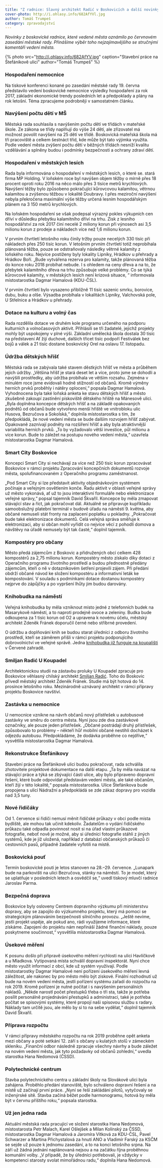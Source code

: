 ```yaml
---
title: "Z radnice: Slavný architekt Radić v Boskovicích a další novinky z rady"
cover-photo: http://i.ohlasy.info/682AfYVl.jpg
author: Tomáš Trumpeš
category: zpravodajství
---
```


*Novinky z boskovické radnice, které vedené města oznámilo po červnovém zasedání městské rady. Přinášíme výběr toho nejzajímavějšího se stručnými komentáři vedení města.*

{% photo src="http://i.ohlasy.info/682AfYV.jpg" caption="Stavební práce na Štefánikově ulici" author="Tomáš Trumpeš" %}

### Hospodaření nemocnice

Na tiskové konferenci konané po zasedání městské rady 19. června představilo vedení boskovické nemocnice výsledky hospodaření za rok 2017, základní ekonomické trendy posledních let a předpoklady a plány na rok letošní. Téma zpracujeme podrobněji v samostatném článku.

### Navýšení počtu dětí v MŠ

Městská rada souhlasila s navýšením počtu dětí ve třídách v mateřské škole. Ze zákona se třídy naplňují do výše 24 dětí, ale zřizovatel má možnost povolit navýšení na 25 dětí ve třídě. Boskovická mateřská škola má tři pracoviště a celkem šestnáct tříd, kde může být tato výjimka využita. Podle vedení města zvýšení počtu dětí v běžných třídách nesníží kvalitu vzdělávání a splněny budou i podmínky bezpečnosti a ochrany zdraví dětí.

### Hospodaření v městských lesích

Rada byla informována o hospodaření v městských lesích, o které se. stará firma MP Holding. V loňském roce byl navýšen objem těžby o mírně přes 18 procent oproti roku 2016 na něco málo přes 3 tisíce metrů krychlových. Navýšení těžby bylo způsobeno pokračující kůrovcovou kalamitou, větrnou kalamitou a zvýšenou těžbou v lokalitě Doubravy. I přes meziroční navýšení nebyla překročena maximální výše těžby určená lesním hospodářským plánem na 3 150 metrů krychlových.

Na loňském hospodaření se však podepsal výrazný pokles výkupních cen dříví v důsledku přebytku kalamitního dříví na trhu. Zisk z lesního hospodářství za rok 2017 činí necelé 2 miliony korun při výnosech asi 3,5 milionu korun z prodeje a nákladech více než 1,6 milionu korun. 

V prvním čtvrtletí letošního roku činily tržby pouze necelých 330 tisíc při nákladech přes 250 tisíc korun. V letošním prvním čtvrtletí totiž neprobíhala plánovaná těžba, pouze se odstraňovaly následky větrné kalamity z loňského roku. Nejvíce postiženy byly lokality Lipníky, Hrádkov u přehrady a Hrádkov Boří. „Bude vytvářena rezerva pro kalamity, takže plánovaná těžba do konce roku 2018 probíhat nebude. I s ohledem na ceny dřeva a na to, že přebytek kalamitního dřeva na trhu způsobuje velké problémy. Co se týká kůrovcové kalamity, v městských lesích není krizová situace, “ informovala místostarostka Dagmar Hamalová (KDU-ČSL).

V prvním čtvrtletí bylo vysazeno přibližně 11 tisíc sazenic smrku, borovice, dubu, buku a olše. Výsadba probíhala v lokalitách Lipníky, Valchovská pole, U Střelnice a Hrádkov u přehrady. 

### Dotace na kulturu a volný čas

Rada rozdělila dotace ve druhém kole programu určeného na podporu kulturních a volnočasových aktivit. Přihlásili se tři žadatelé, jejichž projekty mohly být uspokojeny v plné výši. Základní umělecká škola dostala 30 tisíc na představení Ať žijí duchové, dalších třicet tisíc podpoří Festiválek bez bojů a válek a 21 tisíc dostane boskovický Orel na oslavu 17. listopadu.

### Údržba dětských hřišť

Městská rada se zabývala také stavem děstkých hřišť ve města a průběhem jejich údržby. „Většina hřišť je stará deset let a více, proto jsme se dohodli a navýšili prostředky, aby údržba probíhala ve větším rozsahu. Zejména v minulém roce jsme evidovali hodně stížností od občanů. Kromě výměny herních prvků proběhly i nátěry oplocení,“ popsala Dagmar Hamalová. Vyhodnocena byla také loňská anketa ke stavu dětských hřišť a město zkušebně zakoupí zastínění pískoviště dětského hřiště na Mánesově ulici. „Byla doplněna koncepce dětských hřišť a na základě opakovaných podnětů od občanů bude vytvořeno menší hřiště ve vnitrobloku ulic Husova, Bezručova a Sokolská,“ doplnila místostarostka s tím, že předpokládá, že nové vedení města se bude dalším rozvojem hřišť zabývat. Opakovaně zaznívají podněty na rozšíření hřišť a aby byla atraktivnější variabilita herních prvků. „To by vyžadovalo větší investice, půl milionu a více korun. Bude to záležet na postupu nového vedení města,“ uzavřela místostarostka Dagmar Hamalová.

### Smart City Boskovice

Koncepci Smart City si nechávají za více než 250 tisíc korun zpracovávat Boskovice v rámci projektu Zpracování koncepčních dokumentů rozvoje města, spolufinancovaném z Operačního programu zaměstnanost. 

„Pod Smart City si lze představit aktivity objednávkovým systémem počínaje a veřejným osvětlením konče. Řadu aktivit v oblasti veřejné správy už město vykonává, ať už to jsou interaktivní formuláře nebo elektronizace veřejné správy,“ popsal tajemník David Škvařil. Koncepce by měla zmapovat stávající stav a říct, jak pokračovat dál. Aktuálně se připravuje kupříkladu samoobslužný platební terminál v budově úřadu na náměstí 9. května, aby občané nemuseli stát fronty na zaplacení poplatku u pokladny. „Pokračovat bude také elektronizace dokumentů. Celá veřejná správa směřuje k elektronizaci, aby si občan mohl vyřídit co nejvíce věcí z pohodlí domova a návštěvy na úřadě nemusely být tak časté,“ doplnil tajemník.

### Kompostéry pro občany

Město předá zájemcům z Boskovic a přidružených obcí celkem 428 kompostérů za 2,75 milionu korun. Kompostéry město získalo díky dotaci z Operačního programu životního prostředí a budou přednostně předány zájemcům, kteří o ně v dotazníkovém šetření projevili zájem. Při předání obdrží občané návod ke složení kompostéru a informativní leták ke kompostování. V souladu s podmínkami dotace dostanou kompostéry nejprve do zápůjčky a po vypršení lhůty jim budou darovány.

### Knihobudka na náměstí

Veřejná knihobudka by měla vzniknout místo jedné z telefonních budek na Masarykově náměstí, a to naproti prodejně ovoce a zeleniny. Budka bude odkoupena za 1 tisíc korun od O2 a upravena k novému účelu, městský architekt Zdeněk Fránek doporučil černé nebo stříbrné provedení.

O údržbu a doplňování knih se budou starat úředníci z odboru životního prostředí, kteří se záměrem přišli v rámci projektu podporujícího dobrovolnictví ve veřejné správě. Jedna [knihobudka již funguje na koupališti](https://www.facebook.com/156074814408071/videos/2142767942405405/) v Červené zahradě.

### Smiljan Radić U Koupadel

Architektonickou studii na zástavbu proluky U Koupadel zpracuje pro Boskovice věhlasný chilský architekt [Smiljan Radić](https://www.dezeen.com/tag/smiljan-radic/). Toho do Boskovic přivedl městský architekt Zdeněk Fránek. Studie má být hotová do 14. prosince letošního roku. Mezinárodně uznávaný architekt v rámci přípravy projektu Boskovice navštíví.

### Zastávka u nemocnice

U nemocnice vznikne na návrh občanů nový přístřešek u autobusové zastávky ve směru do centra města. Nyní jsou zde dva zastávkové označníky, ale pouze jeden přístřešek. „Občané postrádají druhý přístřešek, způsobovalo to problémy – někteří hůř mobilní občané nestihli docházet k odjezdu autobusu. Předpokládáme, že dodávka proběhne co nejdříve,“ vysvětlila místostarostka Dagmar Hamalová.

### Rekonstrukce Štefánikovy

Stavební práce na Štefánikově ulici budou pokračovat, rada schválila zhotovitele projektové dokumentace na další etapu. „Ta by měla navázat na stávající práce a týká se zbývající části ulice, aby bylo připraveno dopravní řešení, které bude odpovídat představám vedení města, ale také občanům, kteří žijí v této lokalitě,“ popsala místostarostka. Ulice Štefánikova bude propojena s ulicí Nádražní a předpokládá se zde zákaz dopravy pro vozidla nad 3,5 tuny.

### Nové řidičáky

Od 1. července si řidiči nemusí měnit řidičské průkazy v obci podle místa bydliště, ale mohou tak učinit kdekoliv. Žadatelům o vydání řidičského průkazu také odpadla povinnost nosit si na úřad vlastní průkazové fotografie, neboť nově je možné, aby si úředníci fotografie stáhli z jiných systémů, kde je již uložená, například z databází občanských průkazů či cestovních pasů, případně žadatele vyfotili na místě.

### Boskovická pouť

Termín boskovické pouti je letos stanoven na 28.–29. července. „Lunapark bude na parkovišti na ulici Bezručova, stánky na náměstí. To je model, který se uplatňuje v posledních letech a osvědčil se,“ uvedl tiskový mluvčí radnice Jaroslav Parma.

### Bezpečná doprava

Boskovice byly osloveny Centrem dopravního výzkumu při ministerstvu dopravy, aby se zapojilo do výzkumného projektu, který má pomoci se strategickým plánováním bezpečnosti silničního provozu. „Ještě nevíme, jestli projekt uspěje, ale pokud ano, rádi využijeme informace, které získáme. Zapojení do projektu nám nepřináší žádné finanční náklady, pouze poskytneme součinnost,“ vysvětlila místostarostka Dagmar Hamalová.

### Úsekové měření

K posunu došlo při přípravě úsekového měření rychlosti na ulici Havlíčkově a u Mladkova. Vytipovaná místa schválil dopravní inspektorát. Nyní chce město využít informací z obcí, kde už systém využívají. Podle místostarostky Dagmar Hamalové není pořízení úsekového měření levná záležitost, ale nakonec by pro město mělo být ziskové. Finální rozhodnutí už bude na novém vedení města, jestli pořízení systému zařadí do rozpočtu na rok 2019. Kromě pořízení je nutné počítat i s navýšením personálních nákladů. „Někde narostl počet přestupků třeba o tři sta, takže je potřeba posílit personálně projednávání přestupků a administraci, také je potřeba počítat se spisovými systémy, které propojí naši spisovou službu s radary. Náklady tam určitě jsou, ale mělo by si to na sebe vydělat,“ doplnil tajemník David Škvařil.

### Příprava rozpočtu

V rámci přípravy městského rozpočtu na rok 2019 proběhne opět anketa mezi občany a poté setkání 12. září s občany u kulatých stolů v zámeckém skleníku. „Finanční odbor následně zpracuje všechny návrhy a bude záležet na novém vedení města, jak tyto požadavky od občanů zohlední,“ uvedla starostka Hana Nedomová (ČSSD).

### Polytechnické centrum

Stavba polytechnického centra u základní školy na Slovákově ulici byla zahájena. Proběhlo předání stanoviště, bylo schváleno dopravní řešení a na místě už začínají první práce. „Nyní se řeší zakládání pilotů, vytyčovaly se inženýrské sítě. Stavba začíná běžet podle harmonogramu, hotová by měla být v červnu příštího roku,“ popsala starostka.

### Už jen jedna rada

Aktuální městská rada pracující ve složení starostka Hana Nedomová, místostarosta Petr Malach, Karel Ošlejšek a Milan Kolínský za ČSSD, místostarostka Dagmar Hamalová a Jaromíra Vítková za KDU-ČSL, Pavel Schwarzer a Martina Přichystalová za hnutí ANO a Vladimír Farský za KSČM se sejde už pouze k jednomu zasedání, a to na konci letošního srpna. Na září už žádná jednání naplánovaná nejsou a na začátku října proběhnou komunální volby. „V případě, že by úředníci potřebovali, je vždycky v kompetenci starosty svolat mimořádnou radu,“ doplnila Hana Nedomová.